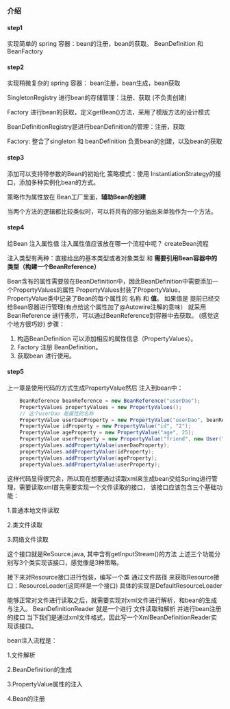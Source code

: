 ### 介绍
#### step1
实现简单的 spring 容器：bean的注册，bean的获取。
BeanDefinition 和 BeanFactory 

#### step2
实现稍微复杂的 spring 容器：
bean注册，bean生成，bean获取


SingletonRegistry 进行bean的存储管理：注册、获取 (不负责创建)

Factory 进行bean的获取，定义getBean()方法，采用了模版方法的设计模式

BeanDefinitionRegistry是进行beanDefinition的管理：注册，获取

Factory: 整合了singleton 和 beanDefinition 负责bean的创建，以及bean的获取

#### step3
添加可以支持带参数的Bean的初始化
策略模式：使用 InstantiationStrategy的接口，添加多种实例化bean的方式。

策略作为属性放在 Bean工厂里面，**辅助Bean的创建**

当两个方法的逻辑都比较类似时，可以将共有的部分抽出来单独作为一个方法。

#### step4
给Bean 注入属性值 注入属性值应该放在哪一个流程中呢？ createBean流程

注入类型有两种：直接给出的基本类型或者对象类型 和 **需要引用Bean容器中的类型（构建一个BeanReference）**

Bean含有的属性需要放在BeanDefinition中，因此BeanDefinition中需要添加一个PropertyValues的属性
PropertyValues封装了PropertyValue，PropertyValue类中记录了Bean的每个属性的 名称 和 **值**。
如果值是 提前已经交给Bean容器进行管理(有点给这个属性加了@Autowire注解的意味） 就采用BeanReference 进行表示，可以通过BeanReference到容器中去获取。
(感觉这个地方很巧妙)
步骤：
1. 构造BeanDefinition 可以添加相应的属性信息（PropertyValues）。
2. Factory 注册 BeanDefinition。
3. 获取bean 进行使用。

#### step5
上一章是使用代码的方式生成PropertyValue然后 注入到bean中：
```java
    BeanReference beanReference = new BeanReference("userDao");
    PropertyValues propertyValues = new PropertyValues();
    // 这个userDao 是属性的名称
    PropertyValue userDaoProperty = new PropertyValue("userDao", beanReference);
    PropertyValue idProperty = new PropertyValue("id", "2");
    PropertyValue ageProperty = new PropertyValue("age", 25);
    PropertyValue userProperty = new PropertyValue("friend", new User("kingpopen", 26));
    propertyValues.addPropertyValue(userDaoProperty);
    propertyValues.addPropertyValue(idProperty);
    propertyValues.addPropertyValue(ageProperty);
    propertyValues.addPropertyValue(userProperty);
```
这样代码显得很冗余，所以现在想要通过读取xml来生成bean交给Spring进行管理，需要读取xml首先需要实现一个文件读取的接口，
该接口应该包含三个基础功能：

1.普通本地文件读取

2.类文件读取

3.网络文件读取

这个接口就是ReSource.java, 其中含有getInputStream()的方法
上述三个功能分别写3个类实现该接口，感觉像是3种策略。

接下来对Resource接口进行包装，编写一个类 通过文件路径 来获取Resource接口：ResourceLoader(这同样是一个接口)
具体的实现是DefaultResourceLoader

能够正常对文件进行读取之后，就需要实现对xml文件进行解析，和bean的生成与注入。
BeanDefinitionReader 就是一个进行 文件读取和解析 并进行bean注册的接口
当下我们是通过xml文件格式，因此写一个XmlBeanDefinitionReader实现该接口。

bean注入流程是：

1.文件解析

2.BeanDefinition的生成

3.PropertyValue属性的注入

4.Bean的注册




